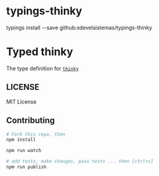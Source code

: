 # typings-thinky


typings install --save github:xdevelsistemas/typings-thinky


# Typed thinky  


The type definition for [`thinky`](https://github.com/neumino/thinky)

## LICENSE

MIT License

## Contributing

```sh
# Fork this repo, then
npm install

npm run watch

# add tests, make changes, pass tests ... then [ctrl+c]
npm run publish
```

